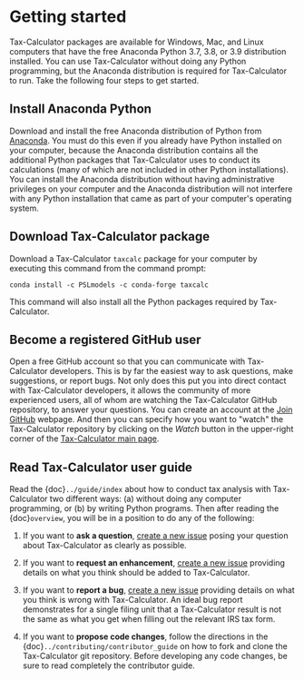 Getting started
===============

Tax-Calculator packages are available for Windows, Mac, and Linux computers
that have the free Anaconda Python 3.7, 3.8, or 3.9 distribution installed.
You can use Tax-Calculator without doing any Python programming, but the
Anaconda distribution is required for Tax-Calculator to run.
Take the following four steps to get started.

## Install Anaconda Python

Download and install the free Anaconda distribution of Python from
[Anaconda](https://www.anaconda.com/products/individual).
You must do this even if you already have Python installed on your computer,
because the Anaconda distribution contains all the additional Python packages
that Tax-Calculator uses to conduct its calculations
(many of which are not included in other Python installations).
You can install the Anaconda distribution without having administrative 
privileges on your computer and the Anaconda distribution will not interfere
with any Python installation that came as part of your computer's operating
system.

## Download Tax-Calculator package

Download a Tax-Calculator `taxcalc` package for your computer by executing 
this command from the command prompt:

```
conda install -c PSLmodels -c conda-forge taxcalc
```

This command will also install all the Python packages required by
Tax-Calculator.

## Become a registered GitHub user

Open a free GitHub account so that you can communicate with Tax-Calculator
developers.
This is by far the easiest way to ask questions, make suggestions, or report
bugs.
Not only does this put you into direct contact with Tax-Calculator developers,
it allows the community of more experienced users, all of whom are watching the
Tax-Calculator GitHub repository, to answer your questions.
You can create an account at the [Join GitHub](https://github.com/join)
webpage.
And then you can specify how you want to "watch" the Tax-Calculator repository
by clicking on the _Watch_ button in the upper-right corner of the
[Tax-Calculator main page](https://github.com/PSLmodels/Tax-Calculator).

## Read Tax-Calculator user guide

Read the {doc}`../guide/index` about how to conduct tax analysis with
Tax-Calculator two different ways:
(a) without doing any computer programming, or
(b) by writing Python programs.
Then after reading the {doc}`overview`, you will be in a position to do any of
the following:

1.  If you want to **ask a question**,
[create a new issue](https://github.com/PSLmodels/Tax-Calculator/issues)
posing your question about Tax-Calculator as clearly as possible.

2.  If you want to **request an enhancement**,
[create a new issue](https://github.com/PSLmodels/Tax-Calculator/issues)
providing details on what you think should be added to Tax-Calculator.

3.  If you want to **report a bug**,
[create a new issue](https://github.com/PSLmodels/Tax-Calculator/issues)
providing details on what you think is wrong with Tax-Calculator.
An ideal bug report demonstrates for a single filing unit that a Tax-Calculator
result is not the same as what you get when filling out the relevant IRS tax
form.

4.  If you want to **propose code changes**, follow the directions in the
{doc}`../contributing/contributor_guide` on how to fork and clone the
Tax-Calculator git repository.
Before developing any code changes, be sure to read completely the contributor
guide.
